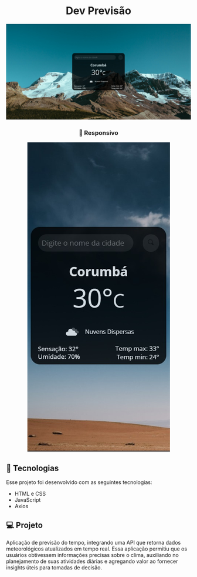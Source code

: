 <h1 align="center"> Dev Previsão </h1>

<div align="center">

<img src="./assets/devprevisao3.jpeg" alt=""> 

<h3 align="center"> <b>📱 Responsivo</b></h3>
<img src="./assets/devprevisao2.jpeg" alt=""> 

</div>

## 🚀 Tecnologias

Esse projeto foi desenvolvido com as seguintes tecnologias:

- HTML e CSS
- JavaScript
- Axios

## 💻 Projeto

Aplicação de previsão do tempo, integrando uma API que retorna dados meteorológicos atualizados em tempo real. Essa aplicação permitiu que os usuários obtivessem informações precisas sobre o clima, auxiliando no planejamento de suas atividades diárias e agregando valor ao fornecer insights úteis para tomadas de decisão.

